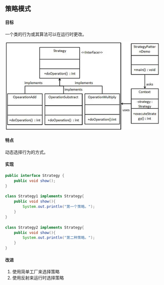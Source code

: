 ## 策略模式

#### 目标

一个类的行为或其算法可以在运行时更改。

![策略模式](designPatternUML/22_strategy.jpg)

#### 特点

动态选择行为的方式。

#### 实现

```java
public interface Strategy {
    public void show();
}

class Strategy1 implements Strategy{
    public void show(){
        System.out.println("第一个策略。");
    }
}

class Strategy2 implements Strategy{
    public void show(){
        System.out.println("第二种策略。");
    }
}
```
#### 改进

1. 使用简单工厂来选择策略
2. 使用反射来运行时选择策略